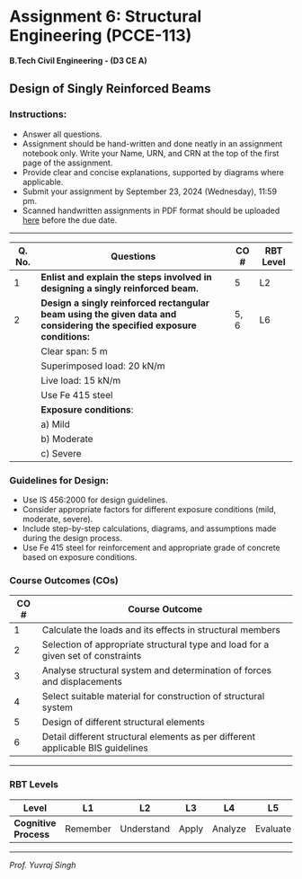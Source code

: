 # **Assignment 6: Structural Engineering (PCCE-113)**
**B.Tech Civil Engineering - (D3 CE A)**

## Design of Singly Reinforced Beams

### **Instructions:**
- Answer all questions.
- Assignment should be hand-written and done neatly in an assignment notebook only. Write your Name, URN, and CRN at the top of the first page of the assignment.
- Provide clear and concise explanations, supported by diagrams where applicable.
- Submit your assignment by September 23, 2024 (Wednesday), 11:59 pm.
- Scanned handwritten assignments in PDF format should be uploaded [here](https://guru.gndec.ac.in/guru/mod/assign/view.php?id=805) before the due date.

---

| **Q. No.** | **Questions**                                                                                                                                             | **CO #** | **RBT Level** |
|------------|-----------------------------------------------------------------------------------------------------------------------------------------------------------|----------|---------------|
| 1          | **Enlist and explain the steps involved in designing a singly reinforced beam.**                                                                           | 5        | L2            |
| 2          | **Design a singly reinforced rectangular beam using the given data and considering the specified exposure conditions:**                                   | 5, 6     | L6            |
|            | Clear span: 5 m                                                                                                                                     |          |               |
|            | Superimposed load: 20 kN/m                                                                                                                           |          |               |
|            | Live load: 15 kN/m                                                                                                                                  |          |               |
|            | Use Fe 415 steel                                                                                                                              |          |               |
|            | **Exposure conditions**:                                                                                                                                |          |               |
|            |  a) Mild                                                                                                                                               |          |               |
|            |  b) Moderate                                                                                                                                           |          |               |
|            |  c) Severe                                                                                                                                             |          |               |

### **Guidelines for Design:**
- Use IS 456:2000 for design guidelines.
- Consider appropriate factors for different exposure conditions (mild, moderate, severe).
- Include step-by-step calculations, diagrams, and assumptions made during the design process.
- Use Fe 415 steel for reinforcement and appropriate grade of concrete based on exposure conditions.
  
### **Course Outcomes (COs)**

| **CO #** | **Course Outcome**                                                                                         |
|----------|------------------------------------------------------------------------------------------------------------|
| 1        | Calculate the loads and its effects in structural members                                               |
| 2        | Selection of appropriate structural type and load for a given set of constraints                         |
| 3        | Analyse structural system and determination of forces and displacements                                |
| 4        | Select suitable material for construction of structural system                                           |
| 5        | Design of different structural elements                                                                 |
| 6        | Detail different structural elements as per different applicable BIS guidelines                         |

---

### **RBT Levels**

| **Level**            | L1       | L2         | L3      | L4      | L5      | L6      |
|----------------------|----------|------------|---------|---------|---------|---------|
| **Cognitive Process** | Remember | Understand | Apply   | Analyze | Evaluate| Create  |

---

*Prof. Yuvraj Singh*
